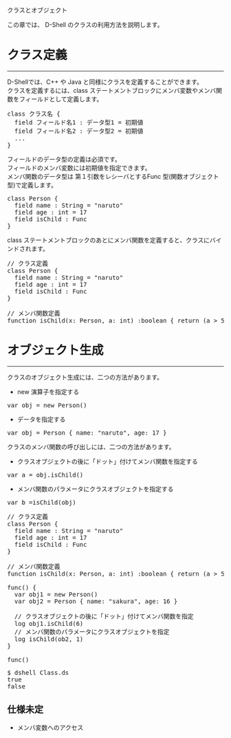 クラスとオブジェクト

この章では、 D-Shell のクラスの利用方法を説明します。

# クラス定義
***
D-Shellでは、C++ や Java と同様にクラスを定義することができます。  
クラスを定義するには、class ステートメントブロックにメンバ変数やメンバ関数をフィールドとして定義します。  

<pre>
class クラス名 {
  field フィールド名1 : データ型1 = 初期値
  field フィールド名2 : データ型2 = 初期値
  ...
}
</pre>

フィールドのデータ型の定義は必須です。  
フィールドのメンバ変数には初期値を指定できます。  
メンバ関数のデータ型は 第１引数をレシーバとするFunc 型(関数オブジェクト型)で定義します。  

<pre class="toolbar:1" title="定義例">
class Person {
  field name : String = "naruto"
  field age : int = 17
  field isChild : Func<boolean, this, int>
}
</pre>

class ステートメントブロックのあとにメンバ関数を定義すると、クラスにバインドされます。

<pre>
// クラス定義
class Person {
  field name : String = "naruto"
  field age : int = 17
  field isChild : Func<boolean, this, int>
}

// メンバ関数定義
function isChild(x: Person, a: int) :boolean { return (a > 5)? true : false; }
</pre>

# オブジェクト生成
***
クラスのオブジェクト生成には、二つの方法があります。  

* new 演算子を指定する  
<pre>
var obj = new Person()
</pre>

* データを指定する
<pre>
var obj = Person { name: "naruto", age: 17 }
</pre>

クラスのメンバ関数の呼び出しには、二つの方法があります。  

* クラスオブジェクトの後に「ドット」付けてメンバ関数を指定する  

<pre>
var a = obj.isChild()
</pre>

* メンバ関数のパラメータにクラスオブジェクトを指定する  
<pre>
var b =isChild(obj)
</pre>


<pre class="nums:true toolbar:1 plain:true lang:scala highlight:0 decode:true " title="サンプル: Class.ds" >
// クラス定義
class Person {
  field name : String = "naruto"
  field age : int = 17
  field isChild : Func<boolean, this, int>
}

// メンバ関数定義
function isChild(x: Person, a: int) :boolean { return (a > 5)? true : false; }

func() {
  var obj1 = new Person()
  var obj2 = Person { name: "sakura", age: 16 }

  // クラスオブジェクトの後に「ドット」付けてメンバ関数を指定
  log obj1.isChild(6)
  // メンバ関数のパラメータにクラスオブジェクトを指定
  log isChild(ob2, 1)
}

func()
</pre>

<pre class="toolbar:1" title="実行例">
$ dshell Class.ds
true
false
</pre>


## 仕様未定

* メンバ変数へのアクセス

